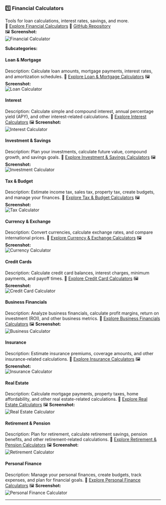 ### **1️⃣ Financial Calculators**  
Tools for loan calculations, interest rates, savings, and more.  
🔗 [Explore Financial Calculators](https://calchub.vercel.app/category/financial)
🔗 [GitHub Repository](https://github.com/calchub-dev/calchub-financial)  
🖼 **Screenshot:**  
![Financial Calculator](https://your-image-url.com/financial.png)  

**Subcategories:**

#### Loan & Mortgage
Description: Calculate loan amounts, mortgage payments, interest rates, and amortization schedules.
🔗 [Explore Loan & Mortgage Calculators](https://calchub.vercel.app/category/financial/loans)
🖼 **Screenshot:**  
![Loan Calculator](https://your-image-url.com/loan.png)

#### Interest
Description: Calculate simple and compound interest, annual percentage yield (APY), and other interest-related calculations.
🔗 [Explore Interest Calculators](https://calchub.vercel.app/category/financial/interest)
🖼 **Screenshot:**  
![Interest Calculator](https://your-image-url.com/interest.png)

#### Investment & Savings
Description: Plan your investments, calculate future value, compound growth, and savings goals.
🔗 [Explore Investment & Savings Calculators](https://calchub.vercel.app/category/financial/investment)
🖼 **Screenshot:**  
![Investment Calculator](https://your-image-url.com/investment.png)

#### Tax & Budget
Description: Estimate income tax, sales tax, property tax, create budgets, and manage your finances.
🔗 [Explore Tax & Budget Calculators](https://calchub.vercel.app/category/financial/tax)
🖼 **Screenshot:**  
![Tax Calculator](https://your-image-url.com/tax.png)

#### Currency & Exchange
Description: Convert currencies, calculate exchange rates, and compare international prices.
🔗 [Explore Currency & Exchange Calculators](https://calchub.vercel.app/category/financial/currency)
🖼 **Screenshot:**  
![Currency Calculator](https://your-image-url.com/currency.png)

#### Credit Cards
Description: Calculate credit card balances, interest charges, minimum payments, and payoff times.
🔗 [Explore Credit Card Calculators](https://calchub.vercel.app/category/financial/credit)
🖼 **Screenshot:**  
![Credit Card Calculator](https://your-image-url.com/creditcard.png)

#### Business Financials
Description: Analyze business financials, calculate profit margins, return on investment (ROI), and other business metrics.
🔗 [Explore Business Financials Calculators](https://calchub.vercel.app/category/financial/business)
🖼 **Screenshot:**  
![Business Calculator](https://your-image-url.com/business.png)

#### Insurance
Description: Estimate insurance premiums, coverage amounts, and other insurance-related calculations.
🔗 [Explore Insurance Calculators](https://calchub.vercel.app/category/financial/insurance)
🖼 **Screenshot:**  
![Insurance Calculator](https://your-image-url.com/insurance.png)

#### Real Estate
Description: Calculate mortgage payments, property taxes, home affordability, and other real estate-related calculations.
🔗 [Explore Real Estate Calculators](https://calchub.vercel.app/category/financial/real-estate)
🖼 **Screenshot:**  
![Real Estate Calculator](https://your-image-url.com/realestate.png)

#### Retirement & Pension
Description: Plan for retirement, calculate retirement savings, pension benefits, and other retirement-related calculations.
🔗 [Explore Retirement & Pension Calculators](https://calchub.vercel.app/category/financial/retirement)
🖼 **Screenshot:**  
![Retirement Calculator](https://your-image-url.com/retirement.png)

#### Personal Finance
Description: Manage your personal finances, create budgets, track expenses, and plan for financial goals.
🔗 [Explore Personal Finance Calculators](https://calchub.vercel.app/category/financial/personal-finance)
🖼 **Screenshot:**  
![Personal Finance Calculator](https://your-image-url.com/personalfinance.png)

---
